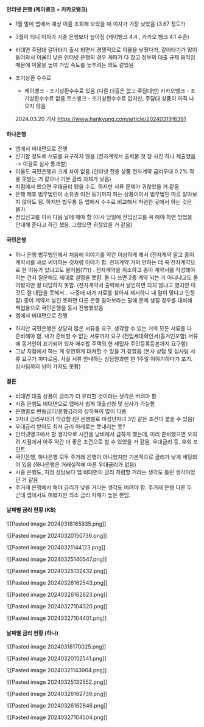 


#### 인터넷 은행 (케이뱅크 + 카카오뱅크)
* 1월 말에 앱에서 예상 이율 조회해 보았을 때 이자가 가장 낮았음 (3.67 정도?)
* 3월이 되니 이자가 시중 은행보다 높아짐 (케이뱅크 4.4 , 카카오 뱅크 4.1 수준)
* 비대면 주담대 갈아타기 출시 되면서 경쟁적으로 이율을 낮췄다가, 갈아타기가 많이 들어와서 이율이 낮은 인터넷 은행의 경우 케파가 다 찼고 정부의 대출 규제 움직임 때문에 이율을 높여 가입 속도를 늦추려는 의도 같았음

* 조기상환 수수료
	* 케이뱅크 - 조기상환수수료 있음 (다른 대출은 없고 주담대만)
	 카카오뱅크 - 조기상환수수료 없음
	 토스뱅크 - 조기상환수수료 없지만, 주담대 상품이 아직 나오지 않음


	2024.03.20 기사 
	https://www.hankyung.com/article/2024031916361



#### 하나은행
* 앱에서 비대면으로 진행
* 신기할 정도로 서류를 요구하지 않음 (전자계약서 출력물 첫 장 사진 하나 제출했음 -> 이걸로 심사 통과함)
* 이율도 국민은행과 크게 차이 없음 (인터넷 전용 상품 전자계약 금리우대 0.2% 적용 못받는 거 같으나 기본 금리 자체가 낮음)
* 지점에서 했으면 우대금리 됐을 수도. 하지만 서류 문제가 귀찮았을 거 같음
* 은행 제휴 법무법인이 소유권 이전 등기까지 하는 상품이어서 법무법인 따로 알아보지 않아도 됨. 하지만 법무통 등 앱에서 수수료 비교해서 저렴한 곳에서 하는 것은 불가
* 전입신고를 이사 다음 날에 해야 함 (이사 당일에 전입신고를 꼭 해야 하면 방법을 안내해 준다고 하긴 했음. 그랬으면 귀찮았을 거 같음)



#### 국민은행
* 하나 은행 법무법인에서 처음에 이야기를 약간 이상하게 해서 (전자계약 말고 종이 계약서를 새로 써야하는 것처럼 이야기 함. 전자계약 거의 안하는 데 꼭 전자계약으로 한 이유가 있냐고도 물어봄(??)) . 전자계약을 취소하고 종이 계약서를 작성해야 하는 건지 질문해도 제대로 설명을 못함. 둘 다 쓰면 2중 계약 되는 거 아니냐고도 물어봤지만 잘 대답하지 못함. (전자계약서 출력해서 날인하면 되지 않냐고 했지만 이것도 잘 대답을 못해서... 나중에 내가 자료를 찾아서 제시하니 내 말이 맞다고 인정함) 종이 계약서 날인 못하면 다른 은행 알아보라는 말에 문제 생길 경우를 대비해 백업용으로 국민은행을 동시 진행했었음
* 앱에서 비대면으로 진행
- 하지만 국민은행은 상당히 많은 서류를 요구. 생각할 수 있는 거의 모든 서류를 다 준비해야 함. 내가 준비할 수 없는 서류까지 요구 (전입세대확인서(동거인포함) 서류에 동거인이 표기되어 있자 매수할 주택의 현 세입자 주민등록등본까지 요구함)
- 그냥 지점에서 하는 게 유연하게 대처할 수 있을 거 같았음 (본사 상담 및 심사팀 서류 요구가 까다로움. 사실 서류 안내하는 상담원과만 한 1주일 이야기하다가 포기. 심사팀까지 넘어 가지도 못함)



#### 결론
* 비대면 대출 상품이 금리가 더 유리할 것이라는 생각은 버려야 함
* 시중 은행도 비대면으로 앱에서 쉽게 대출신청 및 심사가 가능함
* 은행별로 변동금리/혼합금리의 상하폭이 많이 다름
* 3자녀 금리우대가 막강함 (단 은행별로 미성년자녀 3인 같은 조건이 붙을 수 있음)
* 우대금리 받아도 최저 금리 아래로는 못내리는 듯?
* 인터넷뱅크에서 할 생각으로 시간을 낭비해서 급하게 했는데, 미리 준비했으면 오히려 지점에서 아주 약간 더 좋은 조건으로 할 수 있었을 거 같음. 우대금리 등. 후회 포인트.
* 국민은행, 하나은행 모두 주거래 은행이 아니었지만 기본적으로 금리가 낮게 세팅되어 있음 (하나은행은 거래실적에 따른 우대금리가 없음)
* 시중 은행도, 지점 상담보다 앱 비대면이 금리 저렴할 거라는 생각도 틀린 생각이었던 거 같음
* 주거래 은행에서 해야 금리가 낮을 거라는 생각도 버려야 함. 주거래 은행 다른 두 군데 앱에서도 해봤지만 최소 금리 자체가 높은 편임.







#### 날짜별 금리 현황 (KB)


![[Pasted image 20240318165935.png]]

![[Pasted image 20240320150736.png]]


![[Pasted image 20240321144123.png]]



![[Pasted image 20240325140547.png]]




![[Pasted image 20240325132432.png]]



![[Pasted image 20240326162543.png]]

![[Pasted image 20240326162623.png]]



![[Pasted image 20240327104320.png]]


![[Pasted image 20240327104401.png]]








#### 날짜별 금리 현황 (하나)

![[Pasted image 20240318170025.png]]

![[Pasted image 20240320152541.png]]

![[Pasted image 20240321143904.png]]

![[Pasted image 20240325132552.png]]



![[Pasted image 20240326162739.png]]

![[Pasted image 20240326162846.png]]

![[Pasted image 20240327104504.png]]








